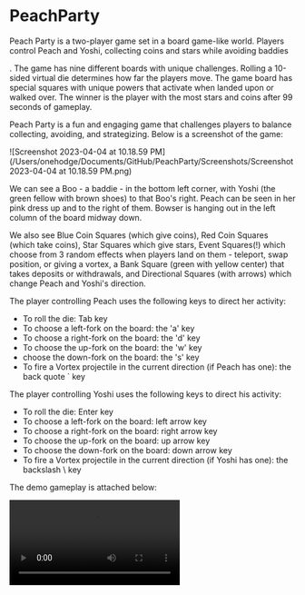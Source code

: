 # PeachParty

Peach Party is a two-player game set in a board game-like world. Players control Peach and Yoshi, collecting coins and stars while avoiding baddies

. The game has nine different boards with unique challenges. Rolling a 10-sided virtual die determines how far the players move. The game board has special squares with unique powers that activate when landed upon or walked over. The winner is the player with the most stars and coins after 99 seconds of gameplay.

Peach Party is a fun and engaging game that challenges players to balance collecting, avoiding, and strategizing. Below is a screenshot of the game:

![Screenshot 2023-04-04 at 10.18.59 PM](/Users/onehodge/Documents/GitHub/PeachParty/Screenshots/Screenshot 2023-04-04 at 10.18.59 PM.png)

We can see a Boo - a baddie - in the bottom left corner, with Yoshi (the green fellow with brown shoes) to that Boo's right. Peach can be seen in her pink dress up and to the right of them. Bowser is hanging out in the left column of the board midway down. 

We also see Blue Coin Squares (which give coins), Red Coin Squares (which take coins), Star Squares which give stars, Event Squares(!) which choose from 3 random effects when players land on them - teleport, swap position, or giving a vortex, a Bank Square (green with yellow center) that takes deposits or withdrawals, and Directional Squares (with arrows) which change Peach and Yoshi's direction.

The player controlling Peach uses the following keys to direct her activity:

- To roll the die: Tab key
- To choose a left-fork on the board: the 'a' key
- To choose a right-fork on the board: the 'd' key
- To choose the up-fork on the board: the 'w' key
-  choose the down-fork on the board: the 's' key
- To fire a Vortex projectile in the current direction (if Peach has one): the back quote ` key

The player controlling Yoshi uses the following keys to direct his activity:

- To roll the die: Enter key 
- To choose a left-fork on the board: left arrow key
- To choose a right-fork on the board: right arrow key
- To choose the up-fork on the board: up arrow key
- To choose the down-fork on the board: down arrow key
- To fire a Vortex projectile in the current direction (if Yoshi has one): the backslash \ key

The demo gameplay is attached below:

<video src="/Users/onehodge/Documents/GitHub/PeachParty/Screenshots/peachparty_demoplay.mov"></video>
